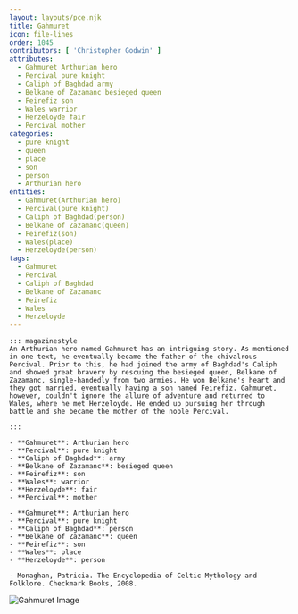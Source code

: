 ```yaml
---
layout: layouts/pce.njk
title: Gahmuret
icon: file-lines
order: 1045
contributors: [ 'Christopher Godwin' ]
attributes:
  - Gahmuret Arthurian hero
  - Percival pure knight
  - Caliph of Baghdad army
  - Belkane of Zazamanc besieged queen
  - Feirefiz son
  - Wales warrior
  - Herzeloyde fair
  - Percival mother
categories:
  - pure knight
  - queen
  - place
  - son
  - person
  - Arthurian hero
entities:
  - Gahmuret(Arthurian hero)
  - Percival(pure knight)
  - Caliph of Baghdad(person)
  - Belkane of Zazamanc(queen)
  - Feirefiz(son)
  - Wales(place)
  - Herzeloyde(person)
tags:
  - Gahmuret
  - Percival
  - Caliph of Baghdad
  - Belkane of Zazamanc
  - Feirefiz
  - Wales
  - Herzeloyde
---
```

``` tab [group1:Info]
::: magazinestyle
An Arthurian hero named Gahmuret has an intriguing story. As mentioned in one text, he eventually became the father of the chivalrous Percival. Prior to this, he had joined the army of Baghdad's Caliph and showed great bravery by rescuing the besieged queen, Belkane of Zazamanc, single-handedly from two armies. He won Belkane's heart and they got married, eventually having a son named Feirefiz. Gahmuret, however, couldn't ignore the allure of adventure and returned to Wales, where he met Herzeloyde. He ended up pursuing her through battle and she became the mother of the noble Percival.

:::
```
``` tab [group1:Attributes]
- **Gahmuret**: Arthurian hero
- **Percival**: pure knight
- **Caliph of Baghdad**: army
- **Belkane of Zazamanc**: besieged queen
- **Feirefiz**: son
- **Wales**: warrior
- **Herzeloyde**: fair
- **Percival**: mother
```
``` tab [group1:Entities]
- **Gahmuret**: Arthurian hero
- **Percival**: pure knight
- **Caliph of Baghdad**: person
- **Belkane of Zazamanc**: queen
- **Feirefiz**: son
- **Wales**: place
- **Herzeloyde**: person
```
``` tab [group1:Sources]
- Monaghan, Patricia. The Encyclopedia of Celtic Mythology and Folklore. Checkmark Books, 2008.
```
![Gahmuret Image](https://upload.wikimedia.org/wikipedia/commons/b/ba/Parzival.Lauber.jpg)

